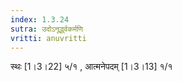 ```yaml
---
index: 1.3.24
sutra: उदोऽनूर्द्ध्वकर्मणि
vritti: anuvritti
---
```


स्थः [1।3।22] ५/१ , आत्मनेपदम् [1।3।13] १/१ 